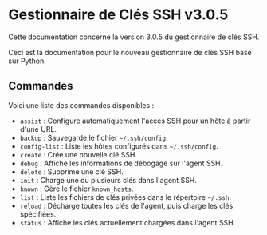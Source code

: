 # Gestionnaire de Clés SSH v3.0.5

Cette documentation concerne la version 3.0.5 du gestionnaire de clés SSH.

Ceci est la documentation pour le nouveau gestionnaire de clés SSH basé sur Python.

## Commandes

Voici une liste des commandes disponibles :

*   `assist` : Configure automatiquement l'accès SSH pour un hôte à partir d'une URL.
*   `backup` : Sauvegarde le fichier `~/.ssh/config`.
*   `config-list` : Liste les hôtes configurés dans `~/.ssh/config`.
*   `create` : Crée une nouvelle clé SSH.
*   `debug` : Affiche les informations de débogage sur l'agent SSH.
*   `delete` : Supprime une clé SSH.
*   `init` : Charge une ou plusieurs clés dans l'agent SSH.
*   `known` : Gère le fichier `known_hosts`.
*   `list` : Liste les fichiers de clés privées dans le répertoire `~/.ssh`.
*   `reload` : Décharge toutes les clés de l'agent, puis charge les clés spécifiées.
*   `status` : Affiche les clés actuellement chargées dans l'agent SSH.